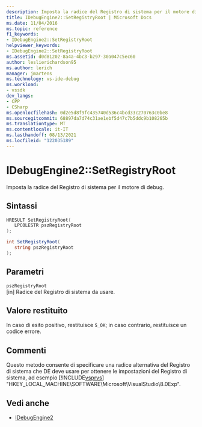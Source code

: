 ```yaml
---
description: Imposta la radice del Registro di sistema per il motore di debug.
title: IDebugEngine2::SetRegistryRoot | Microsoft Docs
ms.date: 11/04/2016
ms.topic: reference
f1_keywords:
- IDebugEngine2::SetRegistryRoot
helpviewer_keywords:
- IDebugEngine2::SetRegistryRoot
ms.assetid: d0d81202-8a4a-4bc3-b297-30a047c5ec60
author: leslierichardson95
ms.author: lerich
manager: jmartens
ms.technology: vs-ide-debug
ms.workload:
- vssdk
dev_langs:
- CPP
- CSharp
ms.openlocfilehash: 0d2e5d8f9fc435740d536c4bcd33c270763c0be8
ms.sourcegitcommit: 68897da7d74c31ae1ebf5d47c7b5ddc9b108265b
ms.translationtype: MT
ms.contentlocale: it-IT
ms.lasthandoff: 08/13/2021
ms.locfileid: "122035189"
---
```

# <a name="idebugengine2setregistryroot"></a>IDebugEngine2::SetRegistryRoot
Imposta la radice del Registro di sistema per il motore di debug.

## <a name="syntax"></a>Sintassi

```cpp
HRESULT SetRegistryRoot( 
   LPCOLESTR pszRegistryRoot
);
```

```csharp
int SetRegistryRoot( 
   string pszRegistryRoot
);
```

## <a name="parameters"></a>Parametri
`pszRegistryRoot`\
[in] Radice del Registro di sistema da usare.

## <a name="return-value"></a>Valore restituito
 In caso di esito positivo, restituisce `S_OK`; in caso contrario, restituisce un codice errore.

## <a name="remarks"></a>Commenti
 Questo metodo consente di specificare una radice alternativa del Registro di sistema che DE deve usare per ottenere le impostazioni del Registro di sistema, ad esempio [!INCLUDE[vsprvs](../../../code-quality/includes/vsprvs_md.md)] "HKEY_LOCAL_MACHINE\SOFTWARE\Microsoft\VisualStudio\8.0Exp".

## <a name="see-also"></a>Vedi anche
- [IDebugEngine2](../../../extensibility/debugger/reference/idebugengine2.md)

